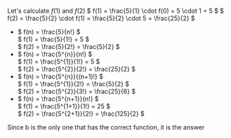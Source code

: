 Let's calculate $f(1)$ and $f(2)$
$ f(1) = \frac{5}{1} \cdot f(0) = 5 \cdot 1 = 5 $
$ f(2) = \frac{5}{2} \cdot f(1) = \frac{5}{2} \cdot 5 = \frac{25}{2} $

<ul>
<li> $ f(n) = \frac{5}{n!} $ <br/> 
$ f(1) = \frac{5}{1!} = 5 $ <br/> 
$ f(2) = \frac{5}{2!} = \frac{5}{2} $
<li> $ f(n) = \frac{5^{n}}{n!} $ <br/> 
$ f(1) = \frac{5^{1}}{1!} = 5 $ <br/> 
$ f(2) = \frac{5^{2}}{2!} = \frac{25}{2} $
<li> $ f(n) = \frac{5^{n}}{(n+1)!} $ <br/> 
$ f(1) = \frac{5^{1}}{2!} = \frac{5}{2} $ <br/> 
$ f(2) = \frac{5^{2}}{3!} = \frac{25}{6} $
<li> $ f(n) = \frac{5^{n+1}}{n!} $ <br/> 
$ f(1) = \frac{5^{1+1}}{1!} = 25 $ <br/> 
$ f(2) = \frac{5^{2+1}}{2!} = \frac{125}{2} $
</ul>
Since b is the only one that has the correct function, it is the answer
